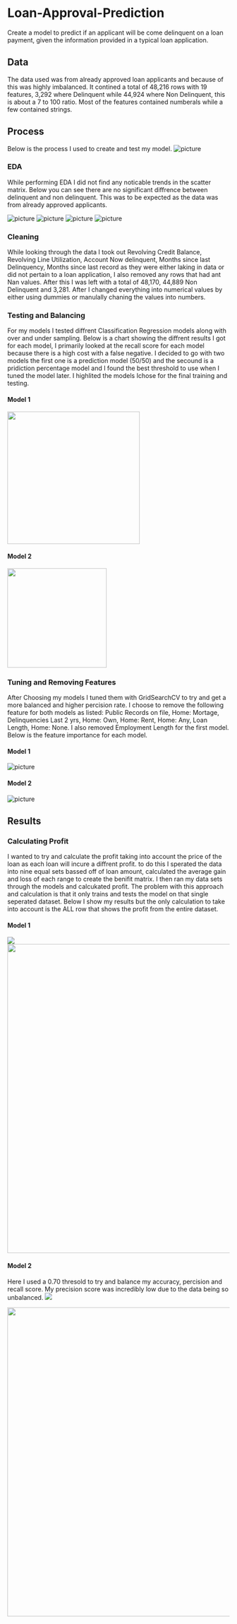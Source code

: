 # Loan-Approval-Prediction
Create a  model to predict if an applicant will be come delinquent on a loan payment, given the information provided in a typical loan application.

## Data
The data used was from already approved loan applicants and because of this was highly imbalanced. It contined a total of 48,216 rows with 19 features, 3,292 where Delinquent while 44,924 where Non Delinquent, this is about a 7 to 100 ratio. Most of the features contained numberals while a few contained strings. 

## Process
Below is the process I used to create and test my model. 
![picture](Model_plots/Process.png)
  
### EDA
While performing EDA I did not find any noticable trends in the scatter matrix. Below you can see there are no significant diffrence between delinquent and non delinquent. This was to be expected as the data was from already approved applicants. 

![picture](EDA_graphs/box1.png)
![picture](EDA_graphs/bow2.png)
![picture](EDA_graphs/bax3.png)
![picture](EDA_graphs/box4.png)

### Cleaning
While looking through the data I took out Revolving Credit Balance, Revolving Line Utilization, Account Now delinquent, Months since last Delinquency, Months since last record as they were either laking in data or did not pertain to a loan application, I also removed any rows that had ant Nan values. After this I was left with a total of 48,170, 44,889 Non Delinquent and 3,281. After I changed everything into numerical values by either using dummies or manulally chaning the values into numbers. 

### Testing and Balancing
For my models I tested diffrent Classification Regression models along with over and under sampling. Below is a chart showing the diffrent results I got for each model, I primarily looked at the recall score for each model because there is a high cost with a false negative. I decided to go with two models the first one is a prediction model (50/50) and the secound is a pridiction percentage model and I found the best threshold to use when I tuned the model later. I highlited the models Ichose for the final training and testing. 

#### Model 1
<img src="Model_plots/Table1.png" height="300">

#### Model 2
<img src="Model_plots/Table2.png" height="225">


### Tuning and Removing Features
After Choosing my models I tuned them with GridSearchCV to try and get a more balanced and higher percision rate. I choose to remove the following feature for both models as listed: Public Records on file, Home: Mortage, Delinquencies Last 2 yrs, Home: Own, Home: Rent, Home: Any, Loan Length, Home: None. I also removed Employment Length for the first model. Below is the feature importance for each model. 

#### Model 1
![picture](Model_plots/Feature_Importances_RFP.png)

#### Model 2
![picture](Model_plots/Feature_Importances_RF.png)

## Results
### Calculating Profit
I wanted to try and calculate the profit taking into account the price of the loan as each loan will incure a diffrent profit. to do this I sperated the data into nine equal sets bassed off of loan amount, calculated the average gain and loss of each range to create the benifit matrix. I then ran my data sets through the models and calcukated profit. The problem with this approach and calculation is that it only trains and tests the model on that single seperated dataset. Below I show my results but the only calculation to take into account is the ALL row that shows the profit from the entire dataset. 

#### Model 1
<img src = "Model_plots/Model1-result.png">

<img src="Model_plots/conf.png" width="700" height="700">



#### Model 2
Here I used a 0.70 thresold to try and balance my accuracy, percision and recall score. My precision score was incredibly low due to the data being so unbalanced. 
<img src = "Model_plots/Model2-result.png">

<img src = "Model_plots/prob_conf.png" width="700" height="700">

 
